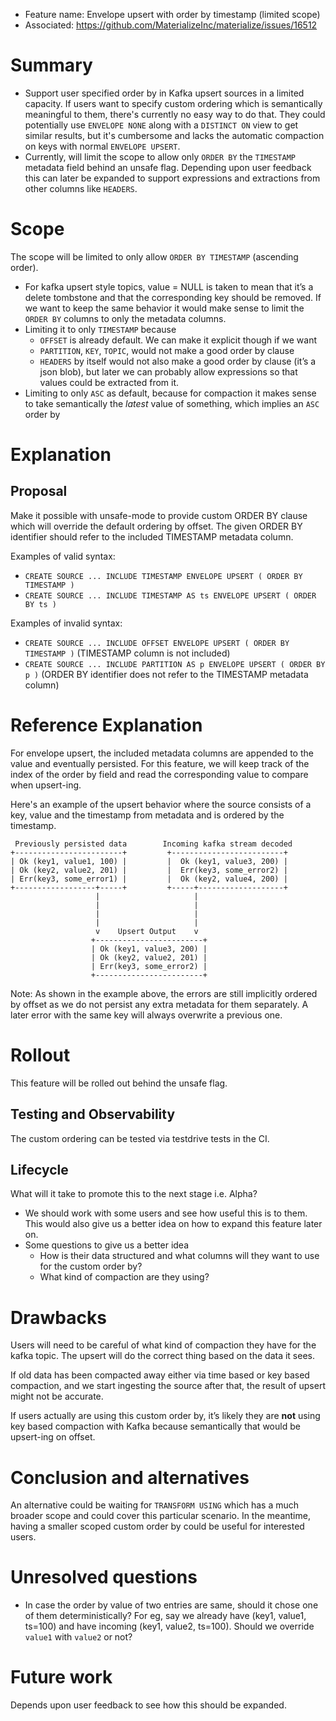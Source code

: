 - Feature name: Envelope upsert with order by timestamp (limited scope)
- Associated: https://github.com/MaterializeInc/materialize/issues/16512

# Summary

- Support user specified order by in Kafka upsert sources in a limited capacity. If users want to specify custom ordering which is semantically meaningful to them, there's currently no easy way to do that. They could potentially use `ENVELOPE NONE` along with a `DISTINCT ON` view to get similar results, but it's cumbersome and lacks the automatic compaction on keys with normal `ENVELOPE UPSERT`.
- Currently, will limit the scope to allow only `ORDER BY` the `TIMESTAMP` metadata field behind an unsafe flag. Depending upon user feedback this can later be expanded to support expressions and extractions from other columns like `HEADERS`.

# Scope

The scope will be limited to only allow `ORDER BY TIMESTAMP` (ascending order).

- For kafka upsert style topics, value = NULL is taken to mean that it’s a delete tombstone and that the corresponding key should be removed. If we want to keep the same behavior it would make sense to limit the `ORDER BY` columns to only the metadata columns.
- Limiting it to only `TIMESTAMP` because
    - `OFFSET` is already default. We can make it explicit though if we want
    - `PARTITION`, `KEY`, `TOPIC`, would not make a good order by clause
    - `HEADERS` by itself would not also make a good order by clause (it’s a json blob), but later we can probably allow expressions so that values could be extracted from it.
- Limiting to only `ASC` as default, because for compaction it makes sense to take semantically the _latest_ value of something, which implies an `ASC` order by

# Explanation

## Proposal

Make it possible with unsafe-mode to provide custom ORDER BY clause which will override the default ordering by offset. The given ORDER BY identifier should refer to the included TIMESTAMP metadata column.

Examples of valid syntax:
- `CREATE SOURCE ... INCLUDE TIMESTAMP ENVELOPE UPSERT ( ORDER BY TIMESTAMP )`
- `CREATE SOURCE ... INCLUDE TIMESTAMP AS ts ENVELOPE UPSERT ( ORDER BY ts )`

Examples of invalid syntax:
- `CREATE SOURCE ... INCLUDE OFFSET ENVELOPE UPSERT ( ORDER BY TIMESTAMP )` (TIMESTAMP column is not included)
- `CREATE SOURCE ... INCLUDE PARTITION AS p ENVELOPE UPSERT ( ORDER BY p )` (ORDER BY identifier does not refer to the TIMESTAMP metadata column)

# Reference Explanation
For envelope upsert, the included metadata columns are appended to the value and eventually persisted. For this feature, we will keep track of the index of the order by field and read the corresponding value to compare when upsert-ing.

Here's an example of the upsert behavior where the source consists of a key, value and the timestamp from metadata and is ordered by the timestamp.

```
 Previously persisted data        Incoming kafka stream decoded
+------------------------+         +-------------------------+
| Ok (key1, value1, 100) |         |  Ok (key1, value3, 200) |
| Ok (key2, value2, 201) |         |  Err(key3, some_error2) |
| Err(key3, some_error1) |         |  Ok (key2, value4, 200) |
+------------------+-----+         +-----+-------------------+
                   |                     |
                   |                     |
                   |                     |
                   |                     |
                   v    Upsert Output    v
                  +------------------------+
                  | Ok (key1, value3, 200) |
                  | Ok (key2, value2, 201) |
                  | Err(key3, some_error2) |
                  +------------------------+
```
Note: As shown in the example above, the errors are still implicitly ordered by offset as we do not persist any extra metadata for them separately. A later error with the same key will always overwrite a previous one.

# Rollout
This feature will be rolled out behind the unsafe flag.

## Testing and Observability

The custom ordering can be tested via testdrive tests in the CI.

## Lifecycle

What will it take to promote this to the next stage i.e. Alpha?

- We should work with some users and see how useful this is to them. This would also give us a better idea on how to expand this feature later on.
- Some questions to give us a better idea
    - How is their data structured and what columns will they want to use for the custom order by?
    - What kind of compaction are they using?

# Drawbacks

Users will need to be careful of what kind of compaction they have for the kafka topic. The upsert will do the correct thing based on the data it sees.

If old data has been compacted away either via time based or key based compaction, and we start ingesting the source after that, the result of upsert might not be accurate.

If users actually are using this custom order by, it’s likely they are **not** using key based compaction with Kafka because semantically that would be upsert-ing on offset.

# Conclusion and alternatives

An alternative could be waiting for `TRANSFORM USING` which has a much broader scope and could cover this particular scenario. In the meantime, having a smaller scoped custom order by could be useful for interested users.

# Unresolved questions
- In case the order by value of two entries are same, should it chose one of them deterministically? For eg, say we already have (key1, value1, ts=100) and have incoming (key1, value2, ts=100). Should we override `value1` with `value2` or not?

# Future work

Depends upon user feedback to see how this should be expanded.

